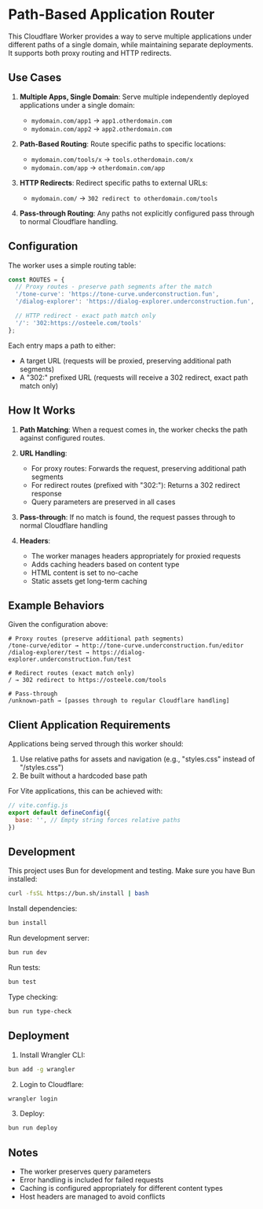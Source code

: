 # Path-Based Application Router

This Cloudflare Worker provides a way to serve multiple applications under different paths of a single domain, while maintaining separate deployments. It supports both proxy routing and HTTP redirects.

## Use Cases

1. **Multiple Apps, Single Domain**: Serve multiple independently deployed applications under a single domain:
   - `mydomain.com/app1` → `app1.otherdomain.com`
   - `mydomain.com/app2` → `app2.otherdomain.com`

2. **Path-Based Routing**: Route specific paths to specific locations:
   - `mydomain.com/tools/x` → `tools.otherdomain.com/x`
   - `mydomain.com/app` → `otherdomain.com/app`

3. **HTTP Redirects**: Redirect specific paths to external URLs:
   - `mydomain.com/` → `302 redirect to otherdomain.com/tools`

4. **Pass-through Routing**: Any paths not explicitly configured pass through to normal Cloudflare handling.

## Configuration

The worker uses a simple routing table:

```javascript
const ROUTES = {
  // Proxy routes - preserve path segments after the match
  '/tone-curve': 'https://tone-curve.underconstruction.fun',
  '/dialog-explorer': 'https://dialog-explorer.underconstruction.fun',

  // HTTP redirect - exact path match only
  '/': '302:https://osteele.com/tools'
};
```

Each entry maps a path to either:
- A target URL (requests will be proxied, preserving additional path segments)
- A "302:" prefixed URL (requests will receive a 302 redirect, exact path match only)

## How It Works

1. **Path Matching**: When a request comes in, the worker checks the path against configured routes.

2. **URL Handling**:
   - For proxy routes: Forwards the request, preserving additional path segments
   - For redirect routes (prefixed with "302:"): Returns a 302 redirect response
   - Query parameters are preserved in all cases

3. **Pass-through**: If no match is found, the request passes through to normal Cloudflare handling

4. **Headers**:
   - The worker manages headers appropriately for proxied requests
   - Adds caching headers based on content type
   - HTML content is set to no-cache
   - Static assets get long-term caching

## Example Behaviors

Given the configuration above:

```text
# Proxy routes (preserve additional path segments)
/tone-curve/editor → http://tone-curve.underconstruction.fun/editor
/dialog-explorer/test → https://dialog-explorer.underconstruction.fun/test

# Redirect routes (exact match only)
/ → 302 redirect to https://osteele.com/tools

# Pass-through
/unknown-path → [passes through to regular Cloudflare handling]
```

## Client Application Requirements

Applications being served through this worker should:

1. Use relative paths for assets and navigation (e.g., "styles.css" instead of "/styles.css")
2. Be built without a hardcoded base path

For Vite applications, this can be achieved with:
```javascript
// vite.config.js
export default defineConfig({
  base: '', // Empty string forces relative paths
})
```

## Development

This project uses Bun for development and testing. Make sure you have Bun installed:

```bash
curl -fsSL https://bun.sh/install | bash
```

Install dependencies:
```bash
bun install
```

Run development server:
```bash
bun run dev
```

Run tests:
```bash
bun test
```

Type checking:
```bash
bun run type-check
```

## Deployment

1. Install Wrangler CLI:
```bash
bun add -g wrangler
```

2. Login to Cloudflare:
```bash
wrangler login
```

3. Deploy:
```bash
bun run deploy
```

## Notes

- The worker preserves query parameters
- Error handling is included for failed requests
- Caching is configured appropriately for different content types
- Host headers are managed to avoid conflicts
